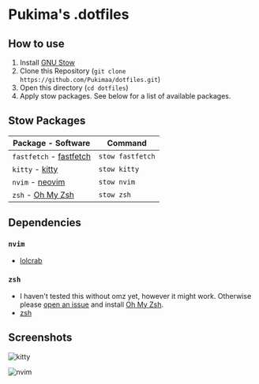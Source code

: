 # Pukima's .dotfiles
## How to use
1. Install [GNU Stow](https://www.gnu.org/software/stow/)
2. Clone this Repository (`git clone https://github.com/Pukimaa/dotfiles.git`)
3. Open this directory (`cd dotfiles`)
4. Apply stow packages. See below for a list of available packages.

## Stow Packages
| Package - Software                                                    | Command          |
| --------------------------------------------------------------------- | ---------------- |
| `fastfetch` - [fastfetch](https://github.com/fastfetch-cli/fastfetch) | `stow fastfetch` | 
| `kitty` - [kitty](https://sw.kovidgoyal.net/kitty/)                   | `stow kitty`     |
| `nvim` - [neovim](https://neovim.io/)                                 | `stow nvim`      |
| `zsh` - [Oh My Zsh](https://ohmyz.sh/)                                | `stow zsh`       |

## Dependencies
### `nvim`
- [lolcrab](https://github.com/mazznoer/lolcrab)
### `zsh`
- I haven't tested this without omz yet, however it might work. Otherwise please [open an issue](https://github.com/Pukimaa/dotfiles/issues/new/choose) and install [Oh My Zsh](https://ohmyz.sh/#install).
- [zsh](https://github.com/ohmyzsh/ohmyzsh/wiki/Installing-ZSH)

## Screenshots
![kitty](https://github.com/user-attachments/assets/178fd65a-8136-4982-89c9-4118553b8fab)

![nvim](https://github.com/user-attachments/assets/4bd4b50f-b234-4436-b76e-fc8ccf08b3c0)
